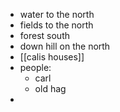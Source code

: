 - water to the north
- fields to the north
- forest south
- down hill on the north
- [[calis houses]]
- people:
	- carl
	- old hag
-